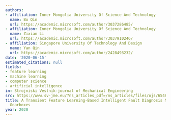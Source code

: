 ```yaml
---
authors:
- affiliation: Inner Mongolia University Of Science And Technology
  name: Bo Qin
  url: https://academic.microsoft.com/author/3037286485/
- affiliation: Inner Mongolia University Of Science And Technology
  name: Zixian Li
  url: https://academic.microsoft.com/author/3037910246/
- affiliation: Singapore University Of Technology And Design
  name: Yan Qin
  url: https://academic.microsoft.com/author/2428493232/
date: '2020-06-15'
estimated_citations: null
fields:
- feature learning
- machine learning
- computer science
- artificial intelligence
in: Strojniski Vestnik-journal of Mechanical Engineering
src: https://www.sv-jme.eu/?ns_articles_pdf=/ns_articles/files/ojs/6546/public/6546-36810-1-PB.pdf&id=6473
title: A Transient Feature Learning-Based Intelligent Fault Diagnosis Method for Planetary
  Gearboxes
year: 2020
---
```

